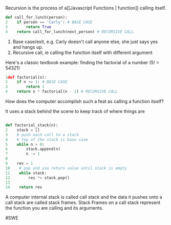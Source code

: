 Recursion is the process of a[[Javascript Functions | function]] calling itself.

```python
def call_for_lunch(person):
2    if person == 'Carly': # BASE CASE
3        return True
4    return call_for_lunch(next_person) # RECURSIVE CALL
```

1. Base case/exit, e.g. Carly doesn't call anyone else, she just says yes and hangs up.
2. Recursive call, ie calling the function itself with different argument

Here's a classic textbook example: finding the factorial of a number (5! = 5*4*3*2*1)

```python
1def factorial(n):
2    if n <= 1: # BASE CASE
3        return 1
4    return n * factorial(n - 1) # RECURSIVE CALL
```

How does the computer accomplish such a feat as calling a function itself? 

It uses a stack behind the scene to keep track of where things are 
```python

def factorial_stack(n):
2    stack = []
3    # push each call to a stack
4    # top of the stack is base case
5    while n > 0:
6        stack.append(n)
7        n -= 1
8
9    res = 1
10    # pop and use return value until stack is empty
11    while stack:
12        res *= stack.pop()
13
14    return res
```

A computer internal stack is called call stack and the data it pushes onto a call stack are called stack frames. Stack Frames on a call stack represent the function you are calling and its arguments.



#SWE